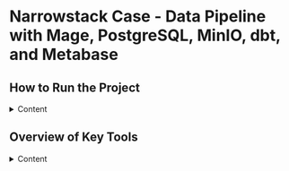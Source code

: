 #  Narrowstack Case - Data Pipeline with Mage, PostgreSQL, MinIO, dbt, and Metabase

## How to Run the Project
<details>

<summary>Content</summary>  
<br>
This project implements a complete data pipeline using the following tools:

- **MageAI - CSV ingestion**: Imports CSV files and stores them as Parquet files in **MinIO**.
- **MageAI - Data loading**: Loads the Parquet files into a **PostgreSQL** database.
- **dbt - Transformations**: Executes **dbt** models for data transformation.
- **Metabase - Analytics**: Serves dashboards and reports through **Metabase**.

---

## How to Run This Project Locally

Follow these steps to run the complete data stack using Docker.

### 1. Prerequisites

Ensure the following tools are installed:

- [Docker](https://docs.docker.com/get-docker/)

### 2. Project Structure

First, clone this repository:

```bash
git clone https://github.com/marcosboscariol/narrow_stack_case
cd narrow_stack_case
```

The project should have the following structure:

```plaintext
.
├── data/
│   └── csv/
│       ├── clientes.csv
│       ├── itens_vendas.csv
│       ├── produtos.csv
│       └── vendas.csv
├── mage/
│   └── ... (your Mage pipeline files)
    └── dbt_narrowstack
├── docker-compose.yml
├── Dockerfile
```

### 3. Running the Project with Docker

Wait for all containers to be fully up and running before proceeding. Then, follow these steps to start the entire stack using Docker:

```bash
docker compose up -d
```

This will start the following services:

- **Postgres:** for storing data

- **MinIO:** for object storage (S3-compatible)

- **Mage:** for the ETL pipelines

- **Metabase:** for data visualization

- **dbt:** for data transformation

### Access Mage AI

Open your browser and go to:

```bash
http://localhost:6789
```

Inside Mage AI:

- Navigate to the pipeline named `convert_csv_parquet`.
- Choose the desired trigger to schedule the pipeline or run it manually by clicking the **Run** button.

This pipeline will import the CSV files and convert them to Parquet format, storing them in MinIO.

After, it will insert the parquet files into a postgres database and finally will build a dbt transformation process.

### Optional: Verify Parquet Files in MinIO

MinIO provides a web interface to browse and verify the stored Parquet files.

- Open your browser and navigate to:

```bash
http://localhost:9001
```

- Login with:

  - **Username:** `minioadmin`
  - **Password:** `minioadmin`

- Browse to the bucket named `mage-bucket` and check the `parquet/` folder to see the uploaded Parquet files.

### Verify dbt Transformations

After running the dbt transformations, you can verify that everything worked as expected:

- Check stg and data_mart tables:

```bash
docker exec -it postgres psql -U postgres -d dbt -c \dt
```
Verify it you have these tables:

```plain
Schema |      Name       | Type  |  Owner
--------+-----------------+-------+----------
 public | clientes        | table | postgres
 public | dm_dim_cliente  | table | postgres
 public | dm_dim_produtos | table | postgres
 public | dm_fact_vendas  | table | postgres
 public | itens_vendas    | table | postgres
 public | produtos        | table | postgres
 public | vendas          | table | postgres
```

- Query transformed data:

```bash
docker exec -it postgres psql -U postgres -d dbt -c "SELECT * FROM dm_fact_vendas LIMIT 10;"
```
### Access Metabase

Metabase is available at:  
```bash
http://localhost:3001
```

You can explore the data, create dashboards, and visualize your transformed datasets as you prefer.
</details>

## Overview of Key Tools
<details>
<summary>Content</summary>

### Mage AI

Mage AI is an open-source data pipeline tool that allows you to build, schedule, and monitor ETL pipelines with ease.  
In this project, Mage AI is responsible for:
- Importing raw CSV data,
- Converting CSV files into Parquet format,
- Uploading Parquet files to MinIO (an S3-compatible storage).
- Upload the PArquer files from MinIO to Postgres
- Build a dbt Transformation flow

You can interact with Mage AI through its web interface to trigger pipelines manually or set up automated schedules.

![MageAI example](assets/images/mageai.jpg)
<p style="font-size: 12px;"><em>Example of the MageAI pipeline used in this project</em></p>

### dbt

dbt (data build tool) is used to transform raw data in your database into clean, structured tables. It runs SQL queries to create tables and views for analytics.

- In this project, dbt:
- Builds staging (stg_) tables to clean raw data
- Creates data marts (dm_) for reporting
- Runs tests to check data quality
- Manages transformations inside the Docker setup

With dbt you can also develop a documentation

![Auto-generated dbt documentation for this project](assets/images/dbt_docs.jpg)
<p style="font-size: 12px;"><em>Auto-generated dbt documentation for this project</em></p>

![Lineage graph generated by dbt, visualizing model dependencies in the project](assets/images/dbt_lineage.jpg)
<p style="font-size: 12px;"><em>Lineage graph generated by dbt, visualizing model dependencies in the project</em></p>

In this project, the final data modeling is implemented and delivered using dbt.

![Project Data Modeling](assets/images/dimension.jpg)
<p style="font-size: 12px;"><em>Project Data Modeling</em></p>

### Metabase

- Metabase is the data visualization layer of the project. It connects directly to the Postgres database and lets you explore your data with dashboards, charts, and queries — no SQL required.
- You can use it to build interactive dashboards and generate reports based on the transformed data.
- Feel free to explore and customize your analytics experience as needed.

![Sample dashboard with key metrics and visuals from the project data in Metabase.](assets/images/metabase.jpg)
<p style="font-size: 12px;"><em>Sample dashboard with key metrics and visuals from the project data in Metabase</em></p>
</details>
